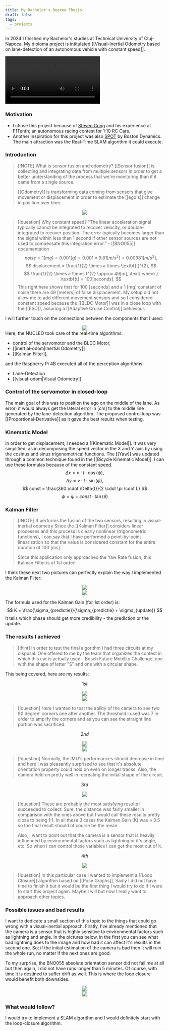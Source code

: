 ```yaml
---
title: My Bachelor's Degree Thesis
draft: false
tags:
  - projects
---
```

 In 2024 I finished my Bachelor's studies at Technical University of Cluj-Napoca. My diploma project is intitulated [[Visual-Inertial Odometry based on lane-detection of an autonomous vehicle with constant speed]].

![Your Video](../public/static/combined_video.mp4)

### Motivation
* I chose this project because of [Steven Gong](https://stevengong.co/) and his experience at F1Tenth; an autonomous racing contest for 1:10 RC Cars. 
* Another inspiration for this project was also [SPOT](https://bostondynamics.com/products/spot/) by Boston Dynamics. The main attraction was the Real-Time SLAM algorithm it could execute.

### Introduction

>[!NOTE] What is sensor fusion and odometry?
>	[[Sensor fusion]] is collecting and integrating data from multiple sensors in order to get a better understanding of the process that we're monitoring than if it came from a single source.
>	
>	[[Odometry]] is transforming data coming from sensors that give movement or displacement in order to estimate the [[ego's]] change in position over time.

<div class="container" style="display: flex; justify-content: center; align-items: center;">
    <img src="../public/static/orientation.png" style="max-width: 100%; height: auto;">
</div>

> [!question] Why constant speed?
> "The linear acceleration signal typically cannot be integrated to recover velocity, or double-integrated to recover position. The error typically becomes larger than the signal within less than 1 second if other sensor sources are not used to compensate this integration error." - [[BNO055]] documentation
> $$
> noise = 1[mg] = 0.001[g] = 0.001 \times 9.81[m/s^{2}] = 0.00981 [m/s^{2}],
> $$
> $$
> displacement = \frac{1}{2} \times a \times \textbf{t}^{2},
> $$
> $$
> \frac{1}{2} \times a \times t^{2} \approx 49[m], \text{ where } \textbf{t} = 100[seconds].
> $$
> This right here shows that for 100 [seconds] and a 1 [mg] constant of noise there are 49 [meters] of false displacement. My setup did not allow me to add different movement sensors and so I considered constant speed because the [[BLDC Motor]] was in a close loop with the [[ESC]], assuring a [[Adaptive Cruise Control]] behaviour.
 
I will further touch on the connections between the components that I used:

<div class="container" style="display: flex; justify-content: center; align-items: center;">
    <img src="../public/static/connDiag.png" style="max-width: 100%; height: auto;">
</div>
Here, the NUCLEO took care of the real-time algorithms:

* control of the servomotor and the BLDC Motor,
* [[inertial-odom|Inertial Odometry]]
* [[Kalman Filter]],

and the Raspberry Pi 4B executed all of the perception algorithms:
* Lane-Detection
* [[visual-odom|Visual Odometry]]

### Control of the servomotor in closed-loop
The main goal of this was to position the ego on the middle of the lane. As error; it would always get the lateral error in [cm] to the middle line generated by the lane-detection algorithm. The proposed control loop was [[Proportional-Derivative]] as it gave the best results when testing.

### Kinematic Model
In order to get displacement; I needed a [[Kinematic Model]]. It was very simplified; as in decomposing the speed vector in the X and Y axis by using the cosinus and sinus trigonometrical functions. The [[Yaw]] was updated through a common technique found in the [[Bicycle Kinematic Model]]. I can use these formulas because of the constant speed.
$$
\Delta{x} = v \cdot t \cdot \cos(\psi),
$$
$$
\Delta{y} = v \cdot t \cdot \sin(\psi),
$$
$$
const = \frac{360 \cdot \Delta{t}}{2 \cdot \pi \cdot L}
$$
$$
\psi = \psi + const \cdot \tan(\theta)
$$
### Kalman Filter

>[!NOTE] It performs the fusion of the two sensors, resulting in visual-inertial odometry
>Since the [[Kalman Filter]] considers linear processes and this process is clearly nonlinear (trigonometric functions), I can say that I have performed a point-by-point linearization so that the value is considered constant for the entire duration of 100 [ms].
>
>Since this application only approached the Yaw Rate fusion, this Kalman Filter is of 1st order!

I think these next two pictures can perfectly explain the way I implemented the Kalman Filter:


<div class="container" style="display: flex; justify-content: center; align-items: center;">
    <img src="../public/static/kalman_personal.png" style="max-width: 100%; height: auto;">
</div>


<div class="container" style="display: flex; justify-content: center; align-items: center;">
    <img src="../public/static/retea_beziana.png" style="max-width: 100%; height: auto;">
</div>

The formula used for the Kalman Gain (for 1st order) is:
$$
K = \frac{\sigma_{predictie}}{\sigma_{predictie} + \sigma_{update}}
$$
It tells which phase should get more credibility - the prediction or the update.


### The results I achieved

>[!hint] In order to test the final algorithm I had three circuits at my disposal. One offered to me by the team that organizes the contest in which this car is actually used - Bosch Future Mobility Challenge, one with the shape of letter "S" and one with a circular shape.

This being covered, here are my results:

$$
1st
$$

<div class="container" style="display: flex; justify-content: center; align-items: center;">
    <img src="../public/static/first_run_path.png" style="max-width: 100%; height: auto;">
</div>

<div class="container" style="display: flex; justify-content: center; align-items: center;">
    <img src="../public/static/st_run.png" style="max-width: 100%; height: auto;">
</div>

> [!question] Here I wanted to test the ability of the camera to see two 90 degree' corners one after another. The threshold I used was 7 in order to amplify the corners and as you can see the straight line portion was sacrificed. 

$$
2nd
$$

<div class="container" style="display: flex; justify-content: center; align-items: center;">
    <img src="../public/static/second_run_path.png" style="max-width: 100%; height: auto;">
</div>

<div class="container" style="display: flex; justify-content: center; align-items: center;">
    <img src="../public/static/nd_run.png" style="max-width: 100%; height: auto;">
</div>

>[!question] Normally, the IMU's performances should decrease in time and here I was pleasantly surprised to see that it's absolute orientation property could hold on even on longer tracks. Also, the camera held on pretty well in recreating the initial shape of the circuit.

$$
3rd
$$

<div class="container" style="display: flex; justify-content: center; align-items: center;">
    <img src="../public/static/spath.png" style="max-width: 100%; height: auto;">
</div>

>[!question] These are probably the most satisfying results I succeeded to collect. Sure, the distance was fairly smaller in comparison with the ones above but I would call these results pretty close to being 1:1. In all these 3 cases the Kalman Gain (K) was ≈ 0.5 so the final result should of course be the mean.
>
>Also, I want to point out that the camera is a sensor that is heavily influenced by environmental factors such as lightning or it's angle, etc. So when I can control these variables I can get the most out of it.

$$
4th
$$
<div class="container" style="display: flex; justify-content: center; align-items: center;">
    <img src="../public/static/oval.png" style="max-width: 100%; height: auto;">
</div>

>[!question] In this particular case I wanted to implement a [[Loop Closure]] algorithm based on [[Pose Graphs]]. Sadly I did not have time to finish it but it would be the first thing I would try to do if I were to start this project again. Maybe I will but now I really want to approach other topics.

### Possible issues and bad results

I want to dedicate a small section of this topic to the things that could go wrong with a visual-inertial approach. Firstly, I've already mentioned that the camera is a sensor that is highly sensitive to environmental factors such as lightning and angle. In the pictures below, in the first you can see what bad lightning does to the image and how bad it can affect it's results in the second one. So; if the initial estimation of the camera is bad then it will ruin the whole run, no matter if the next ones are good. 

To my surprise, the BNO055 absolute orientation sensor did not fail me at all but then again, I did not have runs longer than 5 minutes. Of course, with time it is destined to suffer drift as well. This is where the loop closure would benefit both downsides.

<div class="container" style="display: flex; justify-content: center; align-items: center;">
    <img src="../public/static/purici.png" style="max-width: 100%; height: auto;">
</div>

<div class="container" style="display: flex; justify-content: center; align-items: center;">
    <img src="../public/static/drift.png" style="max-width: 100%; height: auto;">
</div>

### What would follow?

I would try to implement a SLAM algorithm and I would definitely start with the loop-closure algorithm.

